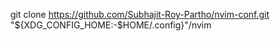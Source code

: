 git clone https://github.com/Subhajit-Roy-Partho/nvim-conf.git "${XDG_CONFIG_HOME:-$HOME/.config}"/nvim
